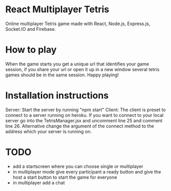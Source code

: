 # React Multiplayer Tetris 
Online multiplayer Tetris game made with React, Node.js, Express.js, Socket.IO and Firebase. 



# How to play
When the game starts you get a unique url that identifies your game session,
if you share your url or open it up in a new window several tetris games should be in the same session. Happy playing!

# Installation instructions
Server: Start the server by running "npm start"
Client: The client is preset to connect to a server running on heroku.
        If you want to connect to your local server go into the TetrisManager.jsx
        and uncomment line 25 and comment line 26. Alternative change the argument
        of the connect method to the address which your server is running on.

# TODO
* add a startscreen where you can choose single or multiplayer
* in multiplayer mode give every participant a ready button and
  give the host a start button to start the game for everyone
* in multiplayer add a chat
